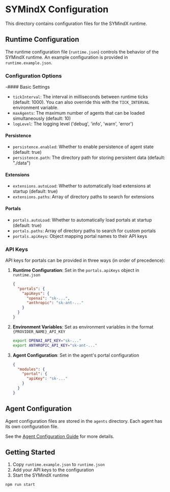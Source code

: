 # SYMindX Configuration

This directory contains configuration files for the SYMindX runtime.

## Runtime Configuration

The runtime configuration file (`runtime.json`) controls the behavior of the SYMindX runtime. An example configuration is provided in `runtime.example.json`.

### Configuration Options

-#### Basic Settings

- `tickInterval`: The interval in milliseconds between runtime ticks (default: 1000). You can also override this with the `TICK_INTERVAL` environment variable.
- `maxAgents`: The maximum number of agents that can be loaded simultaneously (default: 10)
- `logLevel`: The logging level ('debug', 'info', 'warn', 'error')

#### Persistence

- `persistence.enabled`: Whether to enable persistence of agent state (default: true)
- `persistence.path`: The directory path for storing persistent data (default: "./data")

#### Extensions

- `extensions.autoLoad`: Whether to automatically load extensions at startup (default: true)
- `extensions.paths`: Array of directory paths to search for extensions

#### Portals

- `portals.autoLoad`: Whether to automatically load portals at startup (default: true)
- `portals.paths`: Array of directory paths to search for custom portals
- `portals.apiKeys`: Object mapping portal names to their API keys

### API Keys

API keys for portals can be provided in three ways (in order of precedence):

1. **Runtime Configuration**: Set in the `portals.apiKeys` object in `runtime.json`

   ```json
   {
     "portals": {
       "apiKeys": {
         "openai": "sk-...",
         "anthropic": "sk-ant-..."
       }
     }
   }
   ```

2. **Environment Variables**: Set as environment variables in the format `{PROVIDER_NAME}_API_KEY`

   ```bash
   export OPENAI_API_KEY="sk-..."
   export ANTHROPIC_API_KEY="sk-ant-..."
   ```

3. **Agent Configuration**: Set in the agent's portal configuration

   ```json
   {
     "modules": {
       "portal": {
         "apiKey": "sk-..."
       }
     }
   }
   ```

## Agent Configuration

Agent configuration files are stored in the `agents` directory. Each agent has its own configuration file.

See the [Agent Configuration Guide](../docs/agent-configuration.md) for more details.

## Getting Started

1. Copy `runtime.example.json` to `runtime.json`
2. Add your API keys to the configuration
3. Start the SYMindX runtime

```bash
npm run start
```